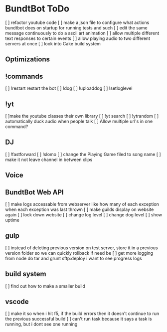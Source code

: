 # BundtBot ToDo

[ ] refactor youtube code
[ ] make a json file to configure what actions bundtbot does on startup
  for running tests and such
[ ] edit the same message continuously to do a ascii art animation
[ ] allow multiple different text responses to certain events
[ ] allow playing audio to two different servers at once
[ ] look into Cake build system

## Optimizations

## !commands

[ ] !restart
  restart the bot
[ ] !dog
[ ] !uploaddog
[ ] !setloglevel

## !yt

[ ]make the youtube classes their own library
[ ] !yt search
[ ] !ytrandom
[ ] automatically duck audio when people talk
[ ] Allow multiple url's in one command?

## DJ

[ ] !fastforward
[ ] !slomo
[ ] change the Playing Game filed to song name
[ ] make it not leave channel in between clips

## Voice

## BundtBot Web API

[ ] make logs accessable from webserver
  like how many of each exception
  when each exception was last thrown
[ ] make guilds display on website again
[ ] lock down website
[ ] change log level
[ ] change dog level
[ ] show uptime

## gulp

[ ] instead of deleting previous version on test server, store it in a previous version folder so we can quickly rollback if need be
[ ] get more logging from node do tar and grunt sftp:deploy
  i want to see progress logs

## build system

[ ] find out how to make a smaller build

## vscode

[ ] make it so when i hit f5, if the build errors then it doesn't continue to run the previous successful build
[ ] can't run task because it says a task is running, but i dont see one running
